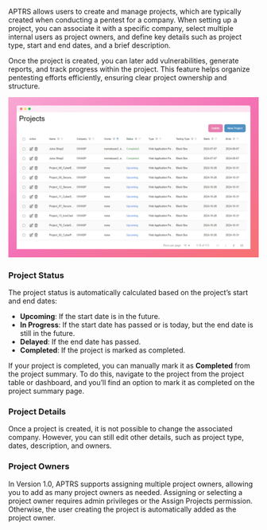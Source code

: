 

APTRS allows users to create and manage projects, which are typically created when conducting a pentest for a company. When setting up a project, you can associate it with a specific company, select multiple internal users as project owners, and define key details such as project type, start and end dates, and a brief description.

Once the project is created, you can later add vulnerabilities, generate reports, and track progress within the project. This feature helps organize pentesting efforts efficiently, ensuring clear project ownership and structure.

![project Page](https://raw.githubusercontent.com/APTRS/APTRS-Changelog/refs/heads/main/images/project.png)

### Project Status
The project status is automatically calculated based on the project’s start and end dates:

- **Upcoming**: If the start date is in the future.
- **In Progress**: If the start date has passed or is today, but the end date is still in the future.
- **Delayed**: If the end date has passed.
- **Completed**: If the project is marked as completed.

If your project is completed, you can manually mark it as **Completed** from the project summary. To do this, navigate to the project from the project table or dashboard, and you’ll find an option to mark it as completed on the project summary page.


### Project Details
Once a project is created, it is not possible to change the associated company. However, you can still edit other details, such as project type, dates, description, and owners.



### Project Owners
In Version 1.0, APTRS supports assigning multiple project owners, allowing you to add as many project owners as needed. Assigning or selecting a project owner requires admin privileges or the Assign Projects permission. Otherwise, the user creating the project is automatically added as the project owner.

